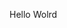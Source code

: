 Hello Wolrd












































































































































































































































































































































































































































































































































































































































































































































































































































































































































































































































































































































































































































































































































































































































































































































































































































































































































































































































































































































































































































































































































































































































































































































































































































































































































































































































































































































































































































































































































































































































































































































































































































































































































































































































































































































